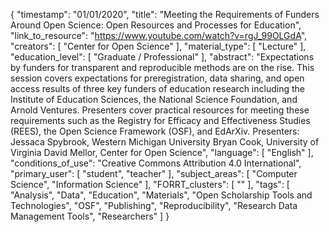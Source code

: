 {
    "timestamp": "01/01/2020",
    "title": "Meeting the Requirements of Funders Around Open Science: Open Resources and Processes for Education",
    "link_to_resource": "https://www.youtube.com/watch?v=rgJ_99OLGdA",
    "creators": [
        "Center for Open Science"
    ],
    "material_type": [
        "Lecture"
    ],
    "education_level": [
        "Graduate / Professional"
    ],
    "abstract": "Expectations by funders for transparent and reproducible methods are on the rise. This session covers expectations for preregistration, data sharing, and open access results of three key funders of education research including the Institute of Education Sciences, the National Science Foundation, and Arnold Ventures. Presenters cover practical resources for meeting these requirements such as the Registry for Efficacy and Effectiveness Studies (REES), the Open Science Framework (OSF), and EdArXiv. Presenters: Jessaca Spybrook, Western Michigan University Bryan Cook, University of Virginia David Mellor, Center for Open Science",
    "language": [
        "English"
    ],
    "conditions_of_use": "Creative Commons Attribution 4.0 International",
    "primary_user": [
        "student",
        "teacher"
    ],
    "subject_areas": [
        "Computer Science",
        "Information Science"
    ],
    "FORRT_clusters": [
        ""
    ],
    "tags": [
        "Analysis",
        "Data",
        "Education",
        "Materials",
        "Open Scholarship Tools and Technologies",
        "OSF",
        "Publishing",
        "Reproducibility",
        "Research Data Management Tools",
        "Researchers"
    ]
}